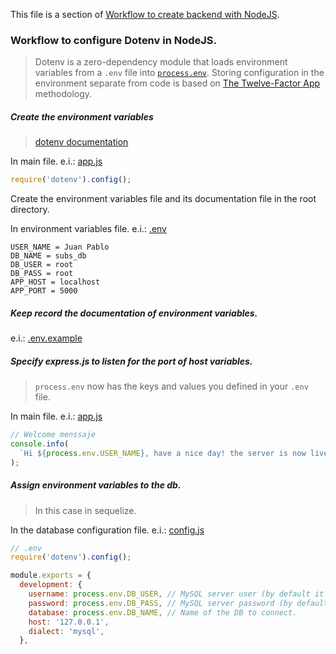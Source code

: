 This file is a section of [Workflow to create backend with NodeJS](./README.md).

### Workflow to configure Dotenv in NodeJS.

> Dotenv is a zero-dependency module that loads environment variables from a `.env` file into [`process.env`](https://nodejs.org/docs/latest/api/process.html#process_process_env). Storing configuration in the environment separate from code is based on [The Twelve-Factor App](http://12factor.net/config) methodology.

##### Create the environment variables

> [dotenv documentation](https://www.npmjs.com/package/dotenv)

In main file. e.i.: <u>app.js</u> 

```js 
require('dotenv').config();
```

Create the environment variables file and its documentation file in the root directory.

In environment variables file. e.i.: <u>.env</u>

```
USER_NAME = Juan Pablo
DB_NAME = subs_db
DB_USER = root
DB_PASS = root
APP_HOST = localhost
APP_PORT = 5000
```

##### Keep record the documentation of environment variables. 

e.i.: <u>.env.example</u>

##### Specify express.js to listen for the port of host variables.

> `process.env` now has the keys and values you defined in your `.env` file.

In main file. e.i.: <u>app.js</u>

```js
// Welcome menssaje
console.info(
  `Hi ${process.env.USER_NAME}, have a nice day! the server is now live in http://${process.env.APP_HOST}:${process.env.APP_PORT}/`
);
```

##### Assign environment variables to the db.
> In this case in sequelize.

In the database configuration file. e.i.: <u>config.js</u>

```js
// .env
require('dotenv').config();

module.exports = {
  development: {
    username: process.env.DB_USER, // MySQL server user (by default it is root)
    password: process.env.DB_PASS, // MySQL server password (by default it is empty)
    database: process.env.DB_NAME, // Name of the DB to connect.
    host: '127.0.0.1',
    dialect: 'mysql',
  },
```





<!-- No olvidar, agregar.env a gitigore -->